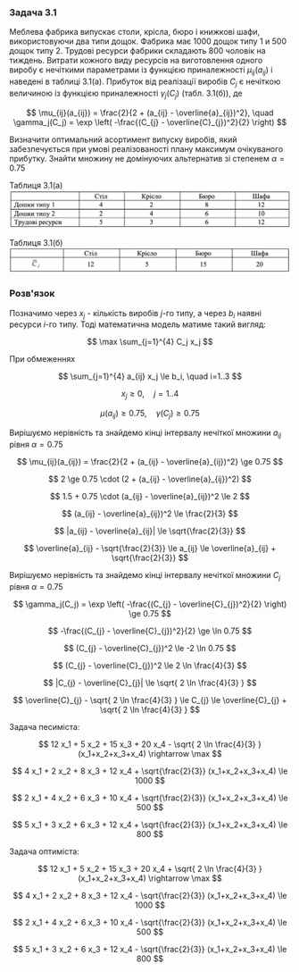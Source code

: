 ### Задача 3.1 

Меблева фабрика випускає столи, крісла, бюро і книжкові шафи, використовуючи два типи дощок. Фабрика має 1000 дощок типу 1 и 500 дощок типу 2. Трудові ресурси фабрики складають 800 чоловік на тиждень. Витрати кожного виду ресурсів на виготовлення одного виробу є нечіткими параметрами із функцією приналежності $\mu_{ij}(a_{ij})$ і наведені в таблиці 3.1(а). Прибуток від реалізації виробів $C_j$ є нечіткою величиною із функцією приналежності $\gamma_j(C_j)$ (табл. 3.1(б)), де 

$$ \mu_{ij}(a_{ij}) = \frac{2}{2 + (a_{ij} - \overline{a}_{ij})^2}, \quad
   \gamma_j(C_j) = \exp \left( -\frac{(C_{j} - \overline{C}_{j})^2}{2} \right)
$$

Визначити оптимальний асортимент випуску виробів, який забезпечується при умові реалізованості плану максимум очікуваного прибутку. Знайти множину не домінуючих альтернатив зі степенем $\alpha=0.75$

Таблиця 3.1(а)
![](img1.png)

Таблиця 3.1(б) 
![](img2.png)

### Розв'язок

Позначимо через $x_{j}$ - кількість виробів $j$-го типу, а через $b_i$ наявні ресурси  $i$-го типу. Тоді математична модель матиме такий вигляд:

$$ \max \sum_{j=1}^{4} C_j x_j $$

При обмеженнях

$$ \sum_{j=1}^{4} a_{ij} x_j \le b_i, \quad i=1..3 $$

$$ x_j \ge 0, \quad j=1..4 $$

$$ \mu(a_{ij})  \ge 0.75 , \quad \gamma(C_j) \ge 0.75$$

Вирішуємо нерівність та знайдемо кінці інтервалу нечіткої множини $a_{ij}$ рівня $\alpha=0.75$

$$ \mu_{ij}(a_{ij}) = \frac{2}{2 + (a_{ij} - \overline{a}_{ij})^2} \ge 0.75 $$

$$ 2 \ge 0.75 \cdot (2 + (a_{ij} - \overline{a}_{ij})^2) $$

$$ 1.5 + 0.75 \cdot (a_{ij} - \overline{a}_{ij})^2 \le 2 $$

$$ (a_{ij} - \overline{a}_{ij})^2 \le \frac{2}{3} $$

$$ |a_{ij} - \overline{a}_{ij}| \le \sqrt{\frac{2}{3}} $$

$$ \overline{a}_{ij} - \sqrt{\frac{2}{3}} \le a_{ij} \le \overline{a}_{ij} + \sqrt{\frac{2}{3}} $$

Вирішуємо нерівність та знайдемо кінці інтервалу нечіткої множини $C_j$ рівня $\alpha=0.75$

$$ \gamma_j(C_j) = \exp \left( -\frac{(C_{j} - \overline{C}_{j})^2}{2} \right) \ge 0.75 $$

$$ -\frac{(C_{j} - \overline{C}_{j})^2}{2} \ge \ln 0.75 $$

$$ (C_{j} - \overline{C}_{j})^2 \le -2 \ln 0.75 $$

$$ (C_{j} - \overline{C}_{j})^2 \le 2 \ln \frac{4}{3} $$

$$ |C_{j} - \overline{C}_{j}| \le \sqrt{ 2 \ln \frac{4}{3} } $$

$$ \overline{C}_{j} - \sqrt{ 2 \ln \frac{4}{3} } \le C_{j} \le \overline{C}_{j} + \sqrt{ 2 \ln \frac{4}{3} } $$

Задача песиміста:

$$ 12 x_1 + 5 x_2 + 15 x_3 + 20 x_4 - \sqrt{ 2 \ln \frac{4}{3} } (x_1+x_2+x_3+x_4) \rightarrow \max $$

$$ 4 x_1 + 2 x_2 + 8 x_3 + 12 x_4 + \sqrt{\frac{2}{3}} (x_1+x_2+x_3+x_4) \le 1000 $$

$$ 2 x_1 + 4 x_2 + 6 x_3 + 10 x_4 + \sqrt{\frac{2}{3}} (x_1+x_2+x_3+x_4) \le 500 $$

$$ 5 x_1 + 3 x_2 + 6 x_3 + 12 x_4 + \sqrt{\frac{2}{3}} (x_1+x_2+x_3+x_4) \le 800 $$

Задача оптиміста:

$$ 12 x_1 + 5 x_2 + 15 x_3 + 20 x_4 + \sqrt{ 2 \ln \frac{4}{3} } (x_1+x_2+x_3+x_4) \rightarrow \max $$

$$ 4 x_1 + 2 x_2 + 8 x_3 + 12 x_4 - \sqrt{\frac{2}{3}} (x_1+x_2+x_3+x_4) \le 1000 $$

$$ 2 x_1 + 4 x_2 + 6 x_3 + 10 x_4 - \sqrt{\frac{2}{3}} (x_1+x_2+x_3+x_4) \le 500 $$

$$ 5 x_1 + 3 x_2 + 6 x_3 + 12 x_4 - \sqrt{\frac{2}{3}} (x_1+x_2+x_3+x_4) \le 800 $$